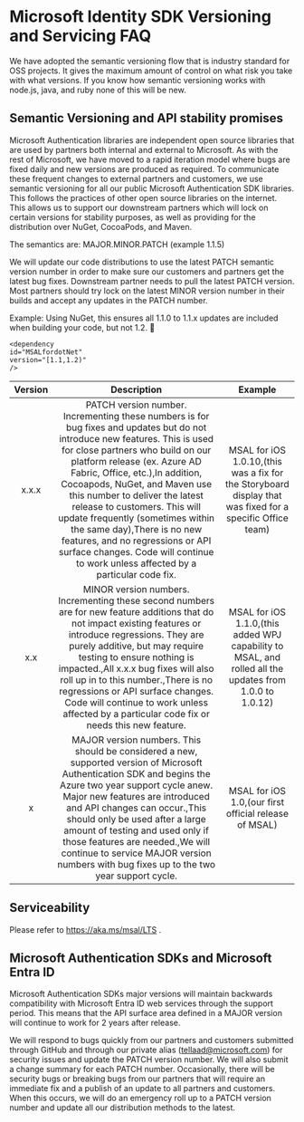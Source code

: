 # Microsoft Identity SDK Versioning and Servicing FAQ

We have adopted the semantic versioning flow that is industry standard for OSS projects. It gives the maximum amount of control on what risk you take with what versions. If you know how semantic versioning works with node.js, java, and ruby none of this will be new.

## Semantic Versioning and API stability promises

Microsoft Authentication libraries are independent open source libraries that are used by partners both internal and external to Microsoft. As with the rest of Microsoft, we have moved to a rapid iteration model where bugs are fixed daily and new versions are produced as required. To communicate these frequent changes to external partners and customers, we use semantic versioning for all our public Microsoft Authentication SDK libraries. This follows the practices of other open source libraries on the internet. This allows us to support our downstream partners which will lock on certain versions for stability purposes, as well as providing for the distribution over NuGet, CocoaPods, and Maven.

The semantics are: MAJOR.MINOR.PATCH (example 1.1.5)

We will update our code distributions to use the latest PATCH semantic version number in order to make sure our customers and partners get the latest bug fixes. Downstream partner needs to pull the latest PATCH version. Most partners should try lock on the latest MINOR version number in their builds and accept any updates in the PATCH number.

Example:
Using NuGet, this ensures all 1.1.0 to 1.1.x updates are included when building your code, but not 1.2.

```
<dependency
id="MSALfordotNet"
version="[1.1,1.2)"
/>
```

| Version |                                                                                                                                                                                                                                                            Description                                                                                                                                                                                                                                                            |                                                  Example                                                  |
|:-------:|:---------------------------------------------------------------------------------------------------------------------------------------------------------------------------------------------------------------------------------------------------------------------------------------------------------------------------------------------------------------------------------------------------------------------------------------------------------------------------------------------------------------------------------:|:---------------------------------------------------------------------------------------------------------:|
| x.x.x   | PATCH version number. Incrementing these numbers is for bug fixes and updates but do not introduce new features. This is used for close partners who build on our platform release (ex. Azure AD Fabric, Office, etc.),In addition, Cocoapods, NuGet, and Maven use this number to deliver the latest release to customers. This will update frequently (sometimes within the same day),There is no new features, and no regressions or API surface changes. Code will continue to work unless affected by a particular code fix. | MSAL for iOS 1.0.10,(this was a fix for the Storyboard display that was fixed for a specific Office team) |
| x.x     | MINOR version numbers. Incrementing these second numbers are for new feature additions that do not impact existing features or introduce regressions. They are purely additive, but may require testing to ensure nothing is impacted.,All x.x.x bug fixes will also roll up in to this number.,There is no regressions or API surface changes. Code will continue to work unless affected by a particular code fix or needs this new feature.                                                                                    | MSAL for iOS 1.1.0,(this added WPJ capability to MSAL, and rolled all the updates from 1.0.0 to 1.0.12)   |
| x       | MAJOR version numbers. This should be considered a new, supported version of Microsoft Authentication SDK and begins the Azure two year support cycle anew. Major new features are introduced and API changes can occur.,This should only be used after a large amount of testing and used only if those features are needed.,We will continue to service MAJOR version numbers with bug fixes up to the two year support cycle.                                                                                                        | MSAL for iOS 1.0,(our first official release of MSAL)                                                     |

## Serviceability

Please refer to https://aka.ms/msal/LTS .

## Microsoft Authentication SDKs and Microsoft Entra ID

Microsoft Authentication SDKs major versions will maintain backwards compatibility with Microsoft Entra ID web services through the support period. This means that the API surface area defined in a MAJOR version will continue to work for 2 years after release.

We will respond to bugs quickly from our partners and customers submitted through GitHub and through our private alias (tellaad@microsoft.com) for security issues and update the PATCH version number. We will also submit a change summary for each PATCH number.
Occasionally, there will be security bugs or breaking bugs from our partners that will require an immediate fix and a publish of an update to all partners and customers. When this occurs, we will do an emergency roll up to a PATCH version number and update all our distribution methods to the latest.
